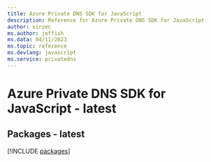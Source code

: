 ```yaml
---
title: Azure Private DNS SDK for JavaScript
description: Reference for Azure Private DNS SDK for JavaScript
author: xirzec
ms.author: jeffish
ms.data: 04/11/2023
ms.topic: reference
ms.devlang: javascript
ms.service: privatedns
---
```

# Azure Private DNS SDK for JavaScript - latest
## Packages - latest
[!INCLUDE [packages](private-dns-index.md)]